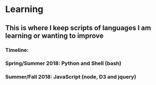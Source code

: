 # Learning
## This is where I keep scripts of languages I am learning or wanting to improve
### Timeline:
### Spring/Summer 2018: Python and Shell (bash)
### Summer/Fall 2018: JavaScript (node, D3 and jquery)
